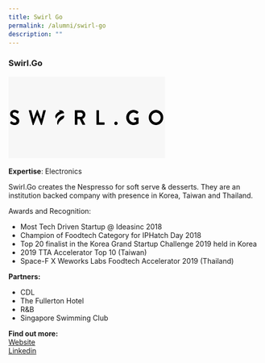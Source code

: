 ```yaml
---
title: Swirl Go
permalink: /alumni/swirl-go
description: ""
---
```

### Swirl.Go

![Alt text for image on Isomer site](/images/alumni/swirlgo.png)

**Expertise**: 
Electronics

Swirl.Go creates the Nespresso for soft serve & desserts. They are an institution backed company with presence in Korea, Taiwan and Thailand. 

Awards and Recognition:
* Most Tech Driven Startup @ Ideasinc 2018
* Champion of Foodtech Category for IPHatch Day 2018
* Top 20 finalist in the Korea Grand Startup Challenge 2019 held in Korea
* 2019 TTA Accelerator Top 10 (Taiwan)
* Space-F X Weworks Labs Foodtech Accelerator 2019 (Thailand)

**Partners:** 
* CDL
* The Fullerton Hotel
* R&B 
* Singapore Swimming Club






**Find out more:** \
[Website](https://www.swirlgo.com/)\
[Linkedin](https://www.linkedin.com/company/advantir-innovations/)